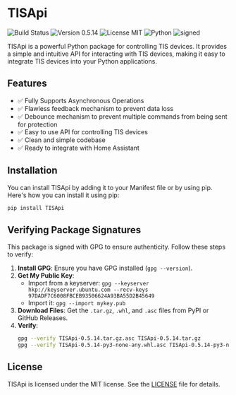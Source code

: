 # TISApi

![Build Status](https://img.shields.io/badge/build-passing-brightgreen)
![Version 0.5.14](https://img.shields.io/badge/version-0.5.14-blue)
![License MIT](https://img.shields.io/badge/license-MIT-green)
![Python](https://img.shields.io/badge/python-3.11+-orange)
![signed](https://img.shields.io/badge/signed-yes-green)

TISApi is a powerful Python package for controlling TIS devices. It provides a simple and intuitive API for interacting with TIS devices, making it easy to integrate TIS devices into your Python applications.

## Features

- ✅ Fully Supports Asynchronous Operations
- ✅ Flawless feedback mechanism to prevent data loss
- ✅ Debounce mechanism to prevent multiple commands from being sent for protection
- ✅ Easy to use API for controlling TIS devices
- ✅ Clean and simple codebase
- ✅ Ready to integrate with Home Assistant

## Installation

You can install TISApi by adding it to your Manifest file or by using pip. Here's how you can install it using pip:

```bash
pip install TISApi
```

## Verifying Package Signatures

This package is signed with GPG to ensure authenticity. Follow these steps to verify:

1. **Install GPG**: Ensure you have GPG installed (`gpg --version`).
2. **Get My Public Key**:
   - Import from a keyserver: `gpg --keyserver hkp://keyserver.ubuntu.com --recv-keys 97DADF7C6008FBCEB93506624A93BA55D2B45649`
   - Import it: `gpg --import mykey.pub`
3. **Download Files**: Get the `.tar.gz`, `.whl`, and `.asc` files from PyPI or GitHub Releases.
4. **Verify**:
   ```bash
   gpg --verify TISApi-0.5.14.tar.gz.asc TISApi-0.5.14.tar.gz
   gpg --verify TISApi-0.5.14-py3-none-any.whl.asc TISApi-0.5.14-py3-none-any.whl
## License

TISApi is licensed under the MIT license. See the [LICENSE](https://your-license-link) file for details.
